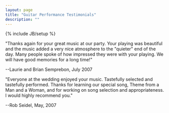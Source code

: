 ```yaml
---
layout: page
title: "Guitar Performance Testimonials"
description: ""
---
```

{% include JB/setup %}


"Thanks again for your great music at our party. Your playing was beautiful and the music added a very nice atmosphere to the "quieter" end of the day. Many people spoke of how impressed they were with your playing. We will have good memories for a long time!"

--Laurie and Brian Semprebon, July 2007

"Everyone at the wedding enjoyed your music. Tastefully selected and tastefully performed. Thanks for learning our special song, Theme from a Man and a Woman, and for working on song selection and appropriateness. I would highly recommend you."

--Rob Seidel, May, 2007